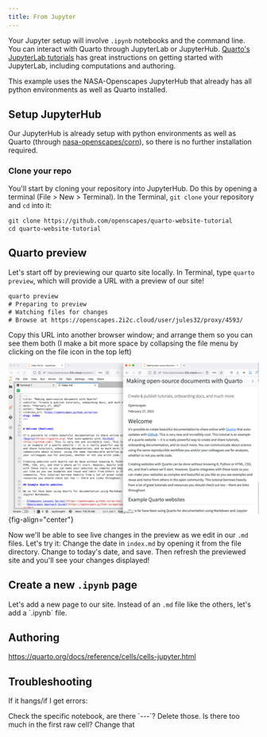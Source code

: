```yaml
---
title: From Jupyter
---
```


Your Jupyter setup will involve `.ipynb` notebooks and the command line. You can interact with Quarto through JupyterLab or JupyterHub. [Quarto's JupyterLab tutorials](https://quarto.org/docs/get-started/hello/jupyter.html) has great instructions on getting started with JupyterLab, including computations and authoring.

This example uses the NASA-Openscapes JupyterHub that already has all python environments as well as Quarto installed.

## Setup JupyterHub

Our JupyterHub is already setup with python environments as well as Quarto (through [nasa-openscapes/corn](https://github.com/nasa-openscapes/corn)), so there is no further installation required.

### Clone your repo

You'll start by cloning your repository into JupyterHub. Do this by opening a terminal (File \> New \> Terminal). In the Terminal, `git clone` your repository and `cd` into it:

```{.bash}
git clone https://github.com/openscapes/quarto-website-tutorial
cd quarto-website-tutorial
```

## Quarto preview

Let's start off by previewing our quarto site locally. In Terminal, type `quarto preview`, which will provide a URL with a preview of our site!

```{.bash}
quarto preview
# Preparing to preview
# Watching files for changes
# Browse at https://openscapes.2i2c.cloud/user/jules32/proxy/4593/
```

Copy this URL into another browser window; and arrange them so you can see them both (I make a bit more space by collapsing the file menu by clicking on the file icon in the top left)

![](images/jupyter-side-by-side.png){fig-align="center"}

Now we'll be able to see live changes in the preview as we edit in our `.md` files. Let's try it: Change the date in `index.md` by opening it from the file directory. Change to today's date, and save. Then refresh the previewed site and you'll see your changes displayed!

## Create a new `.ipynb` page

Let's add a new page to our site. Instead of an `.md` file like the others, let's add a \`.ipynb\` file.

## Authoring

https://quarto.org/docs/reference/cells/cells-jupyter.html

## Troubleshooting

If it hangs/if I get errors:

Check the specific notebook, are there \`---\`? Delete those. Is there too much in the first raw cell? Change that

## 
